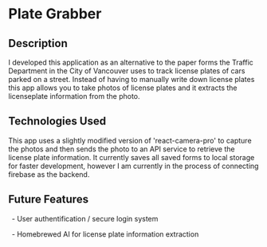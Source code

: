 # Plate Grabber

## Description
I developed this application as an alternative to the paper forms the Traffic Department in the City of Vancouver uses to track license plates of cars parked on a street. Instead of having to manually write down license plates this app allows you to take photos of license plates and it extracts the licenseplate information from the photo. 

## Technologies Used
This app uses a slightly modified version of 'react-camera-pro' to capture the photos and then sends the photo to an API service to retrieve the license plate information. It currently saves all saved forms to local storage for faster development, however I am currently in the process of connecting firebase as the backend. 

## Future Features
&ensp;- User authentification / secure login system

&ensp;- Homebrewed AI for license plate information extraction
